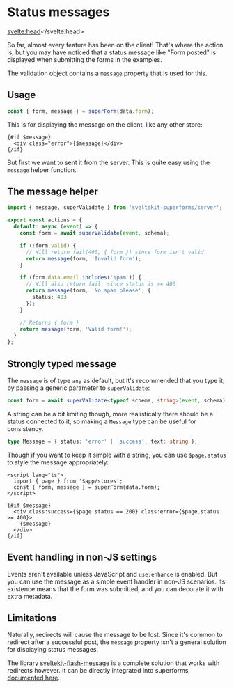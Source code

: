 <script lang="ts">
	import Form from './Form.svelte'
  import Next from '$lib/Next.svelte'
	import SuperDebug from 'sveltekit-superforms/client/SuperDebug.svelte'
  import { concepts } from '$lib/navigation/sections'

	export let data;
</script>

# Status messages

<svelte:head><title>Status messages</title></svelte:head>

So far, almost every feature has been on the client! That's where the action is, but you may have noticed that a status message like "Form posted" is displayed when submitting the forms in the examples.

The validation object contains a `message` property that is used for this.

## Usage

```ts
const { form, message } = superForm(data.form);
```

This is for displaying the message on the client, like any other store:

```svelte
{#if $message}
  <div class="error">{$message}</div>
{/if}
```

But first we want to sent it from the server. This is quite easy using the `message` helper function.

## The message helper

```ts
import { message, superValidate } from 'sveltekit-superforms/server';

export const actions = {
  default: async (event) => {
    const form = await superValidate(event, schema);

    if (!form.valid) {
      // Will return fail(400, { form }) since form isn't valid
      return message(form, 'Invalid form');
    }

    if (form.data.email.includes('spam')) {
      // Will also return fail, since status is >= 400
      return message(form, 'No spam please', {
        status: 403
      });
    }

    // Returns { form }
    return message(form, 'Valid form!');
  }
};
```

## Strongly typed message

The `message` is of type `any` as default, but it's recommended that you type it, by passing a generic parameter to `superValidate`:

```ts
const form = await superValidate<typeof schema, string>(event, schema);
```

A string can be a bit limiting though, more realistically there should be a status connected to it, so making a `Message` type can be useful for consistency.

```ts
type Message = { status: 'error' | 'success'; text: string };
```

Though if you want to keep it simple with a string, you can use `$page.status` to style the message appropriately:

```svelte
<script lang="ts">
  import { page } from '$app/stores';
  const { form, message } = superForm(data.form);
</script>

{#if $message}
  <div class:success={$page.status == 200} class:error={$page.status >= 400}>
    {$message}
  </div>
{/if}
```

## Event handling in non-JS settings

Events aren't available unless JavaScript and `use:enhance` is enabled. But you can use the message as a simple event handler in non-JS scenarios. Its existence means that the form was submitted, and you can decorate it with extra metadata.

## Limitations

Naturally, redirects will cause the message to be lost. Since it's common to redirect after a successful post, the `message` property isn't a general solution for displaying status messages.

The library [sveltekit-flash-message](https://github.com/ciscoheat/sveltekit-flash-message#readme) is a complete solution that works with redirects however. It can be directly integrated into superforms, [documented here](/flash-messages).

<Next section={concepts} />
